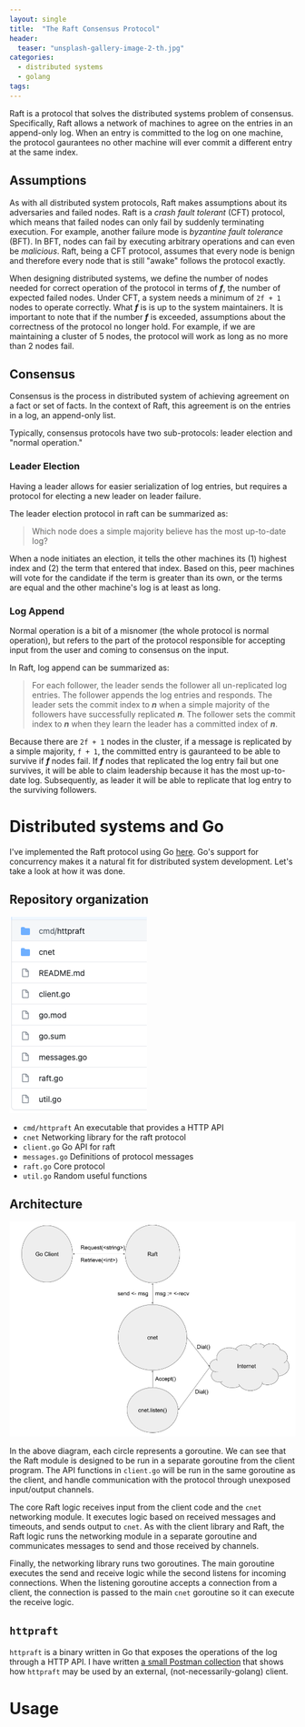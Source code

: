 ```yaml
---
layout: single
title:  "The Raft Consensus Protocol"
header:
  teaser: "unsplash-gallery-image-2-th.jpg"
categories: 
  - distributed systems
  - golang
tags:
---
```


Raft is a protocol that solves the distributed systems problem of consensus.
Specifically, Raft allows a network of machines to agree on the entries in an
append-only log. When an entry is committed to the log on one machine, the
protocol gaurantees no other machine will ever commit a different entry at the
same index.

## Assumptions

As with all distributed system protocols, Raft makes assumptions about its
adversaries and failed nodes.  Raft is a _crash fault tolerant_ (CFT) protocol,
which means that failed nodes can only fail by suddenly terminating execution.
For example, another failure mode is _byzantine fault tolerance_ (BFT). In BFT,
nodes can fail by executing arbitrary operations and can even be _malicious_.
Raft, being a CFT protocol, assumes that every node is benign and therefore
every node that is still "awake" follows the protocol exactly.

When designing distributed systems, we define the number of nodes needed for
correct operation of the protocol in terms of ***f***, the number of expected
failed nodes.  Under CFT, a system needs a minimum of `2f + 1` nodes to operate
correctly. What ***f*** is is up to the system maintainers. It is important to
note that if  the number ***f*** is exceeded, assumptions about the correctness
of the protocol no longer hold. For example, if we are maintaining a cluster of
5 nodes, the protocol will work as long as no more than 2 nodes fail.

## Consensus

Consensus is the process in distributed system of achieving agreement on a fact
or set of facts. In the context of Raft, this agreement is on the entries in a
log, an append-only list.

Typically, consensus protocols have two sub-protocols: leader election and
"normal operation."

### Leader Election
Having a leader allows for easier serialization of log entries, but requires a
protocol for electing a new leader on leader failure.

The leader election protocol in raft can be summarized as:

> Which node does a simple majority believe has the most up-to-date log?

When a node initiates an election, it tells the other machines its (1) highest
index and (2) the term that entered that index. Based on this, peer machines
will vote for the candidate if the term is greater than its own, or the terms
are equal and the other machine's log is at least as long.

### Log Append
Normal operation is a bit of a misnomer (the whole protocol is normal
operation), but refers to the part of the protocol responsible for accepting
input from the user and coming to consensus on the input.

In Raft, log append can be summarized as:
> For each follower, the leader sends the follower all un-replicated log entries.
> The follower appends the log entries and responds.
> The leader sets the commit index to ***n*** when a simple majority of the followers have successfully replicated ***n***.
> The follower sets the commit index to ***n*** when they learn the leader has a committed index of ***n***.

Because there are `2f + 1` nodes in the cluster, if a message is replicated by a
simple majority, `f + 1`, the committed entry is gauranteed to be able to
survive if ***f*** nodes fail. If ***f*** nodes that replicated the log entry
fail but one survives, it will be able to claim leadership because it has the
most up-to-date log. Subsequently, as leader it will be able to replicate that
log entry to the surviving followers.

# Distributed systems and Go

I've implemented the Raft protocol using Go
[here](https://github.com/cnnrznn/raft).  Go's support for concurrency makes it
a natural fit for distributed system development.  Let's take a look at how it
was done.

## Repository organization

![a preview](/images/raft-consensus/repo.png)

- `cmd/httpraft` An executable that provides a HTTP API
- `cnet` Networking library for the raft protocol
- `client.go` Go API for raft
- `messages.go` Definitions of protocol messages
- `raft.go` Core protocol
- `util.go` Random useful functions

## Architecture

![Go Architecture](/images/raft-consensus/go-arch.png)

In the above diagram, each circle represents a goroutine.  We can see that the
Raft module is designed to be run in a separate goroutine from the client
program.  The API functions in `client.go` will be run in the same goroutine as
the client, and handle communication with the protocol through unexposed
input/output channels.

The core Raft logic receives input from the client code and the `cnet`
networking module.  It executes logic based on received messages and timeouts,
and sends output to `cnet`.  As with the client library and Raft, the Raft logic
runs the networking module in a separate goroutine and communicates messages to
send and those received by channels.

Finally, the networking library runs two goroutines. The main goroutine executes
the send and receive logic while the second listens for incoming connections. When the
listening goroutine accepts a connection from a client, the connection is passed to
the main `cnet` goroutine so it can execute the receive logic.

## `httpraft`

`httpraft` is a binary written in Go that exposes the operations of the log
through a HTTP API. I have written [a small Postman
collection](https://github.com/cnnrznn/raft-postman) that shows how `httpraft`
may be used by an external, (not-necessarily-golang) client.

# Usage
